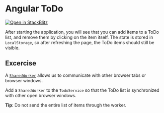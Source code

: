 # Angular ToDo

[![Open in StackBlitz](https://developer.stackblitz.com/img/open_in_stackblitz.svg)](https://stackblitz.com/github/stackblitz/ng-be-workshop/tree/main/exercises/webworkers/3-angular-todo?file=README.md)

After starting the application, you will see that you can add items to a ToDo list, and remove them by clicking
on the item itself. The state is stored in `LocalStorage`, so after refreshing the page, the ToDo items should
still be visible.

## Excercise

A [`SharedWorker`](https://developer.mozilla.org/en-US/docs/Web/API/SharedWorker) allows us to communicate with other
browser tabs or browser windows.

Add a `SharedWorker` to the `TodoService` so that the ToDo list is synchronized with other open browser windows.

**Tip**: Do not send the entire list of items through the worker.
